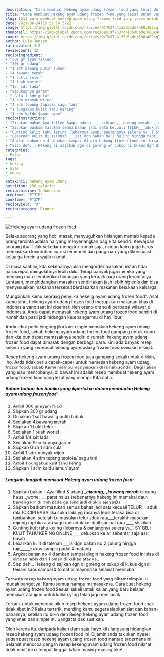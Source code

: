 ```yaml
---
description: "Cara membuat Hekeng ayam udang frozen food yang lezat Untuk Jualan"
title: "Cara membuat Hekeng ayam udang frozen food yang lezat Untuk Jualan"
slug: 1312-cara-membuat-hekeng-ayam-udang-frozen-food-yang-lezat-untuk-jualan
date: 2021-06-24T15:57:14.372Z
image: https://img-global.cpcdn.com/recipes/9f7637c4135d6ade/680x482cq70/hekeng-ayam-udang-frozen-food-foto-resep-utama.jpg
thumbnail: https://img-global.cpcdn.com/recipes/9f7637c4135d6ade/680x482cq70/hekeng-ayam-udang-frozen-food-foto-resep-utama.jpg
cover: https://img-global.cpcdn.com/recipes/9f7637c4135d6ade/680x482cq70/hekeng-ayam-udang-frozen-food-foto-resep-utama.jpg
author: Lula Jensen
ratingvalue: 3.8
reviewcount: 12
recipeingredient:
- "300 gr ayam filled"
- "300 gr udang"
- "1 sdt bawang putih bubuk"
- "4 bawang merah"
- "1 bukti telur"
- "1 buah wortel"
- "1/4 sdt lada"
- "Secukupnya garam"
- " Gula 1 sdm gula"
- "1 sdm minyak wijen"
- "4 sdm tepung tapioka sagu tani"
- "1 bungakus kulit tahu kering"
- "1 sdm kaldu jamur ayam"
recipeinstructions:
- "Siapkan bahan Aya filled &amp; udang ____cincang,,,bawang merah___ cincang halus,,,wortel ___parut halus (sebenarnya hakeng ini memakai daun bawang krn di rmh pada ga suka jadi di skip aja ya😄)"
- "Siapkan baskom masukan semua bahan jadi satu kecuali TELUR___aduk rata (CICIPI RASA jika suka lada yg rasanya lebih terasa bisa di tambahkan) setelah itu masukan telur aduk rata___terakhir masukan tepung tapioka atau sagu tani aduk kembali sampai rata ____ sisihkan"
- "Gunting kulit tahu kering (lebarnya &amp; panjangnya selera ya..) SY BELI KULIT TAHU KERING ONLINE ____celupkan ke air sebentar saja asal basah"
- "Lebarkan kulit di talenan ___isi dgn bahan no 2 gulung hingga rapi_____kukus sampai padat &amp; matang"
- "Angkat bahan no 4 diamkan sampai dingin hakeng frozen food ini bisa di simpan lebih dari 1 bulan di kulkas atas ya.."
- "Siap deh... Hekeng di sajikan dgn di goreng or cukup di kukus dgn di temani saos sambal &amp; tomat or mayonaise selamat mencoba"
categories:
- Resep
tags:
- hekeng
- ayam
- udang

katakunci: hekeng ayam udang 
nutrition: 256 calories
recipecuisine: Indonesian
preptime: "PT31M"
cooktime: "PT37M"
recipeyield: "3"
recipecategory: Dinner

---
```



![Hekeng ayam udang frozen food](https://img-global.cpcdn.com/recipes/9f7637c4135d6ade/680x482cq70/hekeng-ayam-udang-frozen-food-foto-resep-utama.jpg)

Selaku seorang yang hobi masak, menyuguhkan hidangan mantab kepada orang tercinta adalah hal yang menyenangkan bagi kita sendiri. Kewajiban seorang ibu Tidak sekedar mengatur rumah saja, namun kamu juga harus memastikan kebutuhan nutrisi terpenuhi dan panganan yang dikonsumsi keluarga tercinta wajib nikmat.

Di masa  saat ini, kita sebenarnya bisa mengorder masakan instan tidak harus repot mengolahnya lebih dulu. Tetapi banyak juga mereka yang memang mau memberikan hidangan yang terbaik bagi orang tercintanya. Lantaran, menghidangkan masakan sendiri akan jauh lebih higienis dan bisa menyesuaikan makanan tersebut berdasarkan makanan kesukaan keluarga. 



Mungkinkah kamu seorang penyuka hekeng ayam udang frozen food?. Asal kamu tahu, hekeng ayam udang frozen food merupakan makanan khas di Indonesia yang saat ini digemari oleh orang-orang di berbagai wilayah di Indonesia. Anda dapat memasak hekeng ayam udang frozen food sendiri di rumah dan pasti jadi hidangan kesenanganmu di hari libur.

Anda tidak perlu bingung jika kamu ingin memakan hekeng ayam udang frozen food, sebab hekeng ayam udang frozen food gampang untuk dicari dan kita pun dapat memasaknya sendiri di rumah. hekeng ayam udang frozen food dapat dimasak dengan berbagai cara. Kini ada banyak resep kekinian yang membuat hekeng ayam udang frozen food semakin nikmat.

Resep hekeng ayam udang frozen food juga gampang sekali untuk dibikin, lho. Anda tidak perlu capek-capek untuk memesan hekeng ayam udang frozen food, sebab Kamu mampu menyiapkan di rumah sendiri. Bagi Kalian yang mau mencobanya, di bawah ini adalah resep membuat hekeng ayam udang frozen food yang lezat yang mampu Kita coba.

<!--inarticleads1-->

##### Bahan-bahan dan bumbu yang diperlukan dalam pembuatan Hekeng ayam udang frozen food:

1. Ambil 300 gr ayam filled
1. Siapkan 300 gr udang
1. Gunakan 1 sdt bawang putih bubuk
1. Sediakan 4 bawang merah
1. Siapkan 1 bukti telur
1. Sediakan 1 buah wortel
1. Ambil 1/4 sdt lada
1. Sediakan Secukupnya garam
1. Siapkan  Gula 1 sdm gula
1. Ambil 1 sdm minyak wijen
1. Sediakan 4 sdm tepung tapioka/ sagu tani
1. Ambil 1 bungakus kulit tahu kering
1. Siapkan 1 sdm kaldu jamur/ ayam




<!--inarticleads2-->

##### Langkah-langkah membuat Hekeng ayam udang frozen food:

1. Siapkan bahan - Aya filled &amp; udang ____cincang,,,bawang merah___ cincang halus,,,wortel ___parut halus (sebenarnya hakeng ini memakai daun bawang krn di rmh pada ga suka jadi di skip aja ya😄)
1. Siapkan baskom masukan semua bahan jadi satu kecuali TELUR___aduk rata (CICIPI RASA jika suka lada yg rasanya lebih terasa bisa di tambahkan) setelah itu masukan telur aduk rata___terakhir masukan tepung tapioka atau sagu tani aduk kembali sampai rata ____ sisihkan
1. Gunting kulit tahu kering (lebarnya &amp; panjangnya selera ya..) SY BELI KULIT TAHU KERING ONLINE ____celupkan ke air sebentar saja asal basah
1. Lebarkan kulit di talenan ___isi dgn bahan no 2 gulung hingga rapi_____kukus sampai padat &amp; matang
1. Angkat bahan no 4 diamkan sampai dingin hakeng frozen food ini bisa di simpan lebih dari 1 bulan di kulkas atas ya..
1. Siap deh... Hekeng di sajikan dgn di goreng or cukup di kukus dgn di temani saos sambal &amp; tomat or mayonaise selamat mencoba




Ternyata resep hekeng ayam udang frozen food yang nikamt simple ini mudah banget ya! Kamu semua mampu memasaknya. Cara buat hekeng ayam udang frozen food Sesuai sekali untuk kalian yang baru belajar memasak ataupun untuk kalian yang telah jago memasak.

Tertarik untuk mencoba bikin resep hekeng ayam udang frozen food enak tidak ribet ini? Kalau tertarik, mending kamu segera siapkan alat dan bahan-bahannya, setelah itu bikin deh Resep hekeng ayam udang frozen food yang enak dan simple ini. Sangat taidak sulit kan. 

Oleh karena itu, daripada kalian diam saja, hayo kita langsung hidangkan resep hekeng ayam udang frozen food ini. Dijamin anda tak akan nyesel sudah buat resep hekeng ayam udang frozen food mantab sederhana ini! Selamat mencoba dengan resep hekeng ayam udang frozen food nikmat tidak rumit ini di tempat tinggal kalian masing-masing,oke!.

